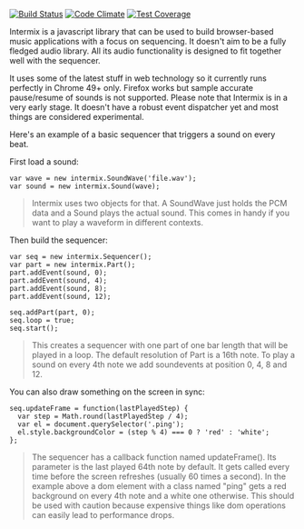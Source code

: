 [![Build Status](https://travis-ci.org/RolandJansen/intermix.js.svg?branch=master)](https://travis-ci.org/RolandJansen/intermix.js)
[![Code Climate](https://codeclimate.com/github/RolandJansen/intermix.js/badges/gpa.svg)](https://codeclimate.com/github/RolandJansen/intermix.js)
[![Test Coverage](https://codeclimate.com/github/RolandJansen/intermix.js/badges/coverage.svg)](https://codeclimate.com/github/RolandJansen/intermix.js/coverage)

Intermix is a javascript library that can be used to build browser-based music applications with a focus on sequencing. It doesn't aim to be a fully fledged audio library. All its audio functionality is designed to fit together well with the sequencer.

It uses some of the latest stuff in web technology so it currently runs perfectly in Chrome 49+ only. Firefox works but sample accurate pause/resume of sounds is not supported. Please note that Intermix is in a very early stage. It doesn't have a robust event dispatcher yet and most things are considered experimental.

Here's an example of a basic sequencer that triggers a sound on every beat.

First load a sound:

    var wave = new intermix.SoundWave('file.wav');
    var sound = new intermix.Sound(wave);

> Intermix uses two objects for that. A SoundWave just holds the PCM data and a Sound plays the actual sound. This comes in handy if you want to play a waveform in different contexts.

Then build the sequencer:

    var seq = new intermix.Sequencer();
    var part = new intermix.Part();
    part.addEvent(sound, 0);
    part.addEvent(sound, 4);
    part.addEvent(sound, 8);
    part.addEvent(sound, 12);

    seq.addPart(part, 0);
    seq.loop = true;
    seq.start();

> This creates a sequencer with one part of one bar length that will be played in a loop. The default resolution of Part is a 16th note. To play a sound on every 4th note we add soundevents at position 0, 4, 8 and 12.

You can also draw something on the screen in sync:

    seq.updateFrame = function(lastPlayedStep) {
      var step = Math.round(lastPlayedStep / 4);
      var el = document.querySelector('.ping');
      el.style.backgroundColor = (step % 4) === 0 ? 'red' : 'white';
    };

> The sequencer has a callback function named updateFrame(). Its parameter is the last played 64th note by default. It gets called every time before the screen refreshes (usually 60 times a second). In the example above a dom element with a class named "ping" gets a red background on every 4th note and a white one otherwise. This should be used with caution because expensive things like dom operations can easily lead to performance drops.
